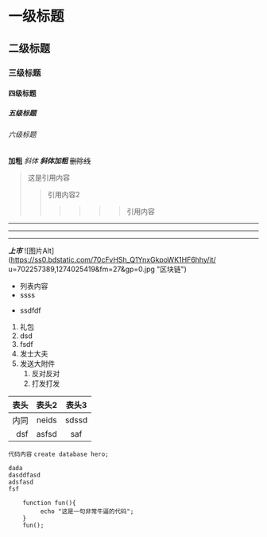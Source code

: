 # 一级标题
## 二级标题
### 三级标题
#### 四级标题
##### 五级标题
###### 六级标题
**加粗**
*斜体*
***斜体加粗***
~~删除线~~
>这是引用内容
>> 引用内容2
>>>>>>引用内容
--- 
----
***
***上市***
![图片Alt](https://ss0.bdstatic.com/70cFvHSh_Q1YnxGkpoWK1HF6hhy/it/
u=702257389,1274025419&fm=27&gp=0.jpg "区块链")
- 列表内容
- ssss
* ssdfdf
1. 礼包
2. dsd
3. fsdf
4. 发士大夫
5. 发送大附件
   1. 反对反对
   2. 打发打发
   
表头|表头2|表头3
--:|:--:|:--:
内同|neids|sdssd
dsf|asfsd|saf

`代码内容`
`create database hero;`

```
dada
dasddfasd
adsfasd
fsf
```

```
    function fun(){
         echo "这是一句非常牛逼的代码";
    }
    fun();
```
